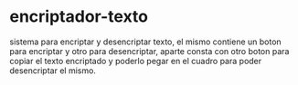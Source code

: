 # encriptador-texto
sistema para encriptar y desencriptar texto, el mismo contiene un boton para encriptar y otro para desencriptar, aparte consta con otro  boton para copiar el texto encriptado y poderlo pegar en el cuadro para poder desencriptar el mismo.
